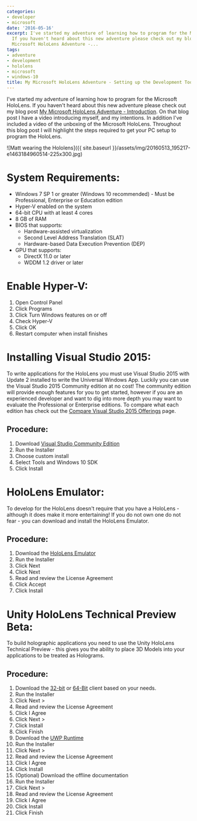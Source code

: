 ```yaml
---
categories:
- developer
- microsoft
date: '2016-05-16'
excerpt: I've started my adventure of learning how to program for the Microsoft HoloLens.
  If you haven't heard about this new adventure please check out my blog post [My
  Microsoft HoloLens Adventure -...
tags:
- adventure
- development
- hololens
- microsoft
- windows-10
title: My Microsoft HoloLens Adventure - Setting up the Development Tools
---
```


I've started my adventure of learning how to program for the Microsoft HoloLens. If you haven't heard about this new adventure please check out my blog post [My Microsoft HoloLens Adventure - Introduction](http://mattblogsit.com/microsoft/windows/my-microsoft-hololens-adventure-introduction). On that blog post I have a video introducing myself, and my intentions. In addition I've included a video of the unboxing of the Microsoft HoloLens. Throughout this blog post I will highlight the steps required to get your PC setup to program the HoloLens.

![Matt wearing the Hololens]({{ site.baseurl }}/assets/img/20160513_195217-e1463184960514-225x300.jpg)

# System Requirements:

- Windows 7 SP 1 or greater (Windows 10 recommended) - Must be Professional, Enterprise or Education edition
- Hyper-V enabled on the system
- 64-bit CPU with at least 4 cores
- 8 GB of RAM
- BIOS that supports:
    - Hardware-assisted virtualization
    - Second Level Address Translation (SLAT)
    - Hardware-based Data Execution Prevention (DEP)
- GPU that supports:
    - DirectX 11.0 or later
    - WDDM 1.2 driver or later

# Enable Hyper-V:

1. Open Control Panel
2. Click Programs
3. Click Turn Windows features on or off
4. Check Hyper-V
5. Click OK
6. Restart computer when install finishes

# Installing Visual Studio 2015:

To write applications for the HoloLens you must use Visual Studio 2015 with Update 2 installed to write the Universal Windows App. Luckily you can use the Visual Studio 2015 Community edition at no cost! The community edition will provide enough features for you to get started, however if you are an experienced developer and want to dig into more depth you may want to evaluate the Professional or Enterprise editions. To compare what each edition has check out the [Compare Visual Studio 2015 Offerings](https://www.visualstudio.com/en-us/products/compare-visual-studio-2015-products-vs.aspx) page.

## Procedure:

1. Download [Visual Studio Community Edition](https://go.microsoft.com/fwlink/p/?LinkId=534599)
2. Run the Installer
3. Choose custom install
4. Select Tools and Windows 10 SDK
5. Click Install

# HoloLens Emulator:

To develop for the HoloLens doesn't require that you have a HoloLens - although it does make it more entertaining! If you do not own one do not fear - you can download and install the HoloLens Emulator.

## Procedure:

1. Download the [HoloLens Emulator](http://go.microsoft.com/fwlink/?LinkID=724053)
2. Run the Installer
3. Click Next
4. Click Next
5. Read and review the License Agreement
6. Click Accept
7. Click Install

# Unity HoloLens Technical Preview Beta:

To build holographic applications you need to use the Unity HoloLens Technical Preview - this gives you the ability to place 3D Models into your applications to be treated as Holograms.

## Procedure:

1. Download the [32-bit](http://beta.unity3d.com/download/8b4340e08ab1/UnitySetup32.exe) or [64-Bit](http://beta.unity3d.com/download/8b4340e08ab1/UnitySetup64.exe) client based on your needs.
2. Run the Installer
3. Click Next >
4. Read and review the License Agreement
5. Click I Agree
6. Click Next >
7. Click Install
8. Click Finish
9. Download the [UWP Runtime](http://beta.unity3d.com/download/8b4340e08ab1/UnitySetup-Metro-Support-for-Editor-5.4.0b16-HTP.exe)
10. Run the Installer
11. Click Next >
12. Read and review the License Agreement
13. Click I Agree
14. Click Install
15. (Optional) Download the offline documentation
16. Run the Installer
17. Click Next >
18. Read and review the License Agreement
19. Click I Agree
20. Click Install
21. Click Finish